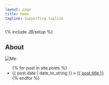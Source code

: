 ```yaml
---
layout: page
title: Home
tagline: Supporting tagline
---
```

{% include JB/setup %}


## About

<img src="{{ ASSET_PATH }}/images/me.jpg" alt="Me" />

<ul class="posts">
  {% for post in site.posts %}
    <li><span>{{ post.date | date_to_string }}</span> &raquo; <a href="{{ BASE_PATH }}{{ post.url }}">{{ post.title }}</a></li>
  {% endfor %}
</ul>

